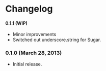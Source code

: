 # Changelog

#### 0.1.1 (WIP)
- Minor improvements
- Switched out underscore.string for Sugar.

### 0.1.0 (March 28, 2013)
- Initial release.